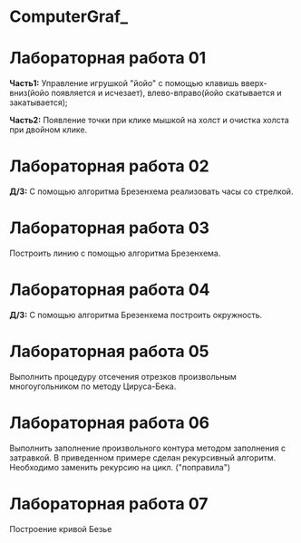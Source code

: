 # ComputerGraf_
# Лабораторная работа 01
**Часть1:** Управление игрушкой "йойо" с помощью клавишь вверх-вниз(йойо появляется и исчезает), влево-вправо(йойо скатывается и закатывается);

**Часть2:** Появление точки при клике мышкой на холст и очистка холста при двойном клике. 

# Лабораторная работа 02
**Д/З:** С помощью алгоритма Брезенхема реализовать часы со стрелкой.

# Лабораторная работа 03
Построить линию с помощью алгоритма Брезенхема.

# Лабораторная работа 04
**Д/З:** С помощью алгоритма Брезенхема построить окружность.

# Лабораторная работа 05
Выполнить процедуру отсечения отрезков произвольным многоугольником по методу Цируса-Бека.

# Лабораторная работа 06
Выполнить заполнение произвольного контура методом заполнения с затравкой.
В приведенном примере сделан рекурсивный алгоритм.
Необходимо заменить рекурсию на цикл. ("поправила")

# Лабораторная работа 07
Построение кривой Безье
